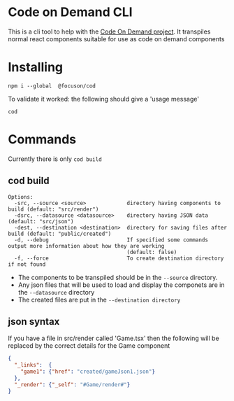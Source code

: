 # Code on Demand CLI

This is a cli tool to help with the [Code On Demand project](https://www.npmjs.com/package/@focuson/codeondemand). 
It transpiles normal react components suitable for use as code on demand components

# Installing
```shell
npm i --global  @focuson/cod
```

To validate it worked: the following should give a 'usage message'
```shell
cod
```

# Commands
Currently there is only `cod build`

## cod build

```shell
Options:
  -src, --source <source>             directory having components to build (default: "src/render")
  -dsrc, --datasource <datasource>    directory having JSON data (default: "src/json")
  -dest, --destination <destination>  directory for saving files after build (default: "public/created")
  -d, --debug                         If specified some commands output more information about how they are working
                                      (default: false)
  -f, --force                         To create destination directory if not found
```
* The components to be transpiled should be in the `--source` directory.
* Any json files that will be used to load and display the componets are in the `--datasource` directory
* The created files are put in the `--destination directory`

## json syntax

If you have a file in src/render called 'Game.tsx' then the following will be replaced by the correct details for the Game component
```json
{
  "_links":  {
    "game1": {"href": "created/gameJson1.json"}
  },
  "_render": {"_self": "#Game/render#"}
}
```

